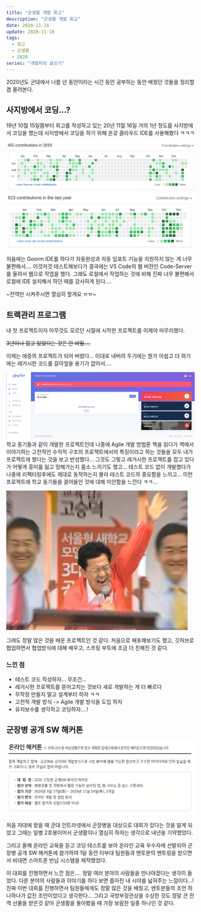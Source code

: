 ```yaml
---
title: "군생활 개발 회고"
description: "군생활 개발 회고"
date: 2020-11-16
update: 2020-11-16
tags:
  - 회고
  - 군생활
  - 2020
series: "개발자의 글쓰기"
---
```


2020년도 군대에서 나름 년 동안이라는 시간 동안 공부하는 동안 배웠던 것들을 정리할 겸 올려본다.

## 사지방에서 코딩...?

19년 10월 15일쯤부터 회고를 작성하고 있는 20년 11월 16일 거의 1년 정도를 사지방에서 코딩을 했는데 사지방에서 코딩을 하기 위해 온갖 클라우드 IDE를 사용해봤다 ㅋㅋㅋ

![](images/img1.png)
![](images/img2.png)

처음에는 Goorm IDE를 하다가 자동완성과 자동 임포트 기능을 지원하지 않는 게 너무 불편해서.... 이것저것 테스트해보다가 결국에는 VS Code의 웹 버전인 Code-Server를 올려서 웹으로 작업을 했다. 그래도 로컬에서 작업하는 것에 비해 진짜 너무 불편해서 로컬에 IDE 설치해서 하던 때를 감사하게 된다....

~전역만 시켜주시면 열심히 할게요 ㅠㅠ~

## 트랙관리 프로그램

내 첫 프로젝트이자 아무것도 모르던 시절에 시작한 프로젝트를 이제야 마무리했다.

~~3년이나 잡고 있었다는 것은 안 비밀....~~

이제는 애증의 프로젝트가 되어 버렸다... 이대로 내버려 두기에는 뭔가 아쉽고 더 하기에는 레거시한 코드를 갈아엎을 용기가 없어서....

![](images/img3.png)
학교 동기들과 같이 개발한 프로젝트인데 나중에 Agile 개발 방법론 책을 읽다가 책에서 이야기하는 고전적인 수직적 구조의 프로젝트에서의 특징이라고 하는 것들을 모두 내가 프로젝트에 했다는 것을 보고 반성했다... 그것도 그렇고 레거시한 프로젝트를 잡고 있다가 어떻게 흥미를 잃고 망해가는지 몸소 느끼기도 했고... 테스트 코드 없이 개발했다가 나중에 리펙터링후에도 제대로 동작하는지 몰라 테스트 코드의 중요함을 느끼고... 이런 프로젝트에 학교 동기들을 끌어들인 것에 대해 미안함을 느낀다 ㅋㅋ...

![](images/img4.jpg)

그래도 정말 많은 것을 배운 프로젝트인 것 같다. 처음으로 배포해보기도 했고, 깃허브로 협업하면서 협업방식에 대해 배우고, 스프링 부트에 조금 더 친해진 것 같다.

### 느낀 점

-   테스트 코드 작성하자... 무조건...
-   레거시한 프로젝트를 뜯어고치는 것보다 새로 개발하는 게 더 빠르다
-   무작정 만들지 말고 설계부터 하자 ㅋㅋ
-   고전적 개발 방식 -> Agile 개발 방식을 도입 하자
-   유지보수를 생각하고 코딩하자....!

## 군장병 공개 SW 해커톤

![](images/img5.png)

처음 자대에 왔을 때 군대 인트라넷에서 군장병을 대상으로 대회가 있다는 것을 알게 되었고 그때는 일병 2호봉이어서 군생활이나 열심히 하자는 생각으로 내년을 기약했었다.

그리고 올해 온라인 교육을 듣고 코딩 테스트를 보아 온라인 교육 우수자에 선발되어 군장병 공개 SW 해커톤에 참가하여 1달 동안 타부대 팀원들과 멘토분의 멘토링을 받으면서 비대면 스마트폰 반납 시스템을 제작했었다.

이 대회를 진행하면서 느낀 점은.... 정말 여러 분야의 사람들을 만나야겠다는 생각이 들었다. 다른 분야의 사람들과 이야기를 하다 보면 좁아진 내 시야를 넓혀주는 느낌이다...! 진짜 이번 대회를 진행하면서 팀원들에게도 정말 많은 것을 배웠고, 멘토분들의 조언 하나하나가 값진 조언이었다고 생각한다... 그리고 국방부장관상을 수상한 것도 정말 큰 전역 선물을 받은것 같아 군생활을 돌아봤을 때 가장 보람찬 일중 하나인 것 같다.